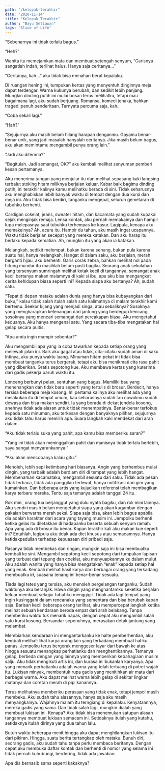 ```yaml
---
path: "/kelopak-terakhir"
date: "2020-11-14"
title: "Kelopak Terakhir"
author: "Bayu Setiawan"
tags: "Slice of Life"
---
```

“Sebenarnya ini tidak terlalu bagus.”

“Heh?”

Wanita itu memejamkan mata dan membuat setengah senyum, “Garisnya sangatlah indah, terlihat halus. Hanya saja ceritanya…”

“Ceritanya, kah…” aku tidak bisa menahan berat kepalaku.

Di ruangan hening ini, tumpukan kertas yang menyentuh dinginnya meja dapat terdengar. Warna kukunya berubah, dan sedikit lebih panjang. Mungkin dinding putih ini mulai bosan terus melihatku, tetapi mau bagaimana lagi, aku sudah berjuang. Romansa, komedi jenaka, bahkan tragedi penuh penderitaan. Ternyata percuma saja, kah.

“Coba sekali lagi.”

“Hah?”

“Sejujurnya aku masih belum hilang harapan denganmu. Gayamu benar-benar unik, yang jadi masalah hanyalah ceritanya. Jika masih belum bagus, aku akan memintamu mengambil punya orang lain.”

“Jadi aku diterima?”

“Begitulah. Jadi semangat, OK?” aku kembali melihat senyuman pemberi kesan pertamanya.

Aku menerima tangan yang menjulur itu dan melihat sepasang kaki langsing terbalut stoking hitam miliknya berjalan keluar. Kabar baik bagimu dinding putih, ini terakhir kalinya kamu melihatku berada di sini. Tidak seharusnya aku menghabiskan lebih banyak waktu di tempat dengan dua kursi dan meja ini. Aku tidak bisa berdiri, tanganku mengepal, seluruh gemetaran di tubuhku berhenti.

Cardigan cokelat, jeans, sweater hitam, dan kacamata yang sudah kupakai sejak menginjak remaja. Lensa kontak, aku pernah memakainya dan hampir lupa melepasnya saat tubuhku terhempas ke kasur. Lagipula, kenapa aku memakainya? Ah, acara itu. Hampir du tahun, aku masih ingat ucapannya. Waktu tidak berjalan secepat yang mereka katakan. Dan aku harap itu berlaku kepada kematian. Ah, mungkin itu yang akan ia katakan.

Melangkah, sedikit melompat, bukan karena senang, bukan pula karena suatu hal, hanya melangkah. Hangat di dalam saku, aku berjalan, merah berganti hijau, aku berhenti. Garis corak zebra, bahkan melihat nol pada hitung mundur itu masihlah belum pasti bagiku. Seorang anak sekolahan yang tersenyum sumringah melihat kotak kecil di tangannya, semangat anak kecil bertanya makan malamnya di kaki si ibu, apa aku bisa mengangkat cerita kehidupan biasa seperti ini? Kepada siapa aku bertanya? Ah, sudah satu.

“Tepat di depan mataku adalah dunia yang hanya bisa kubayangkan dari buku,” kalau tidak salah itulah salah satu kalimatnya di malam terakhir kami bertemu. Seekor kijang yang menjadi singa, atau sebaliknya? Sosoknya yang mengharapkan ketenangan dari jantung yang berdegup kencang, sosoknya yang mencari semangat dari percakapan biasa. Aku mengetahui keduanya. Aku hanya mengenal satu. Yang secara tiba-tiba mengatakan hal gelap secara puitis.

“Apa anda ingin mampir sebentar?”

Aku mengambil apa yang ia coba tawarkan kepada setiap orang yang melewati jalan ini. Baik aku gagal atau tidak, cita-citaku sudah aman di saku. Intinya, aku punya waktu luang. Minuman hitam pekat ini tidak bisa membuat tanganku terus bergerak, tetapi aku bisa menikmati cita rasa pahit yang diberikan. Gratis sepotong kue. Aku membawa kertas yang kuterima dari gadis pekerja paruh waktu itu.

Lonceng berbunyi pelan, sentuhan yang bagus. Memiliki bau yang menenangkan dan tidak baru seperti yang tertulis di brosur. Berdecit, hanya tersisa beberapa meja kosong. Ini pertama kalinya aku melihat ada yang melakukan itu di tempat umum, kau seharusnya sudah tau cowokmu sudah dewasa dan bisa makan sendiri. Ia yang berada di dekat jendela kosong, anehnya tidak ada alasan untuk tidak menempatinya. Benar-benar terfokus kepada satu minuman, aku terkesan dengan banyaknya pilihan, sejujurnya aku tidak tahu harus memilih apa. Suara langkah kaki mendekat dari arah dalam.

“Aku tidak terlalu suka yang pahit, apa kamu bisa memberiku saran?”

“Yang ini tidak akan meninggalkan pahit dan manisnya tidak terlalu berlebih, saya sangat menyarankannya.”

“Aku akan mencobanya kalau gitu.”

Menoleh, lebih sepi ketimbang hari biasanya. Angin yang berhembus mulai dingin, yang terbaik adalah berdiam diri di tempat yang lebih hangat. Membenarkan kacamataku, mengambil sesuatu dari saku. Tidak ada pesan tidak terbaca, tidak ada panggilan terlewat, hanya notifikasi dari gim yang kumainkan. Dan beberapa artis yang kujadikan referensi telah membagikan karya terbaru mereka. Tentu saja temanya adalah tanggal 24 itu.

Rok mini, orang tua berjanggut yang dulu nyata bagiku, dan rok mini lainnya. Aku sendiri masih belum mengetahui siapa yang akan kugambar dengan pakaian berwarna merah seksi. Siapa saja bisa, akan lebih bagus apabila dia adalah karakter dari acara yang tayang musim ini. Jempolku berhenti ketika gelas itu diletakkan di hadapanku beserta sebuah senyum ramah. Apa yang ada di brosur itu benar. Kapan terakhir kali aku makan kue seperti ini? Entahlah, lagipula aku tidak ada diet khusus atau semacamnya. Hanya ketidakpedulian terhadap kepuasaan diri pribadi saja.

Rasanya tidak membekas dan ringan, mungkin saja ini bisa membuatku kembali ke sini. Mengambil sepotong kecil sepotong dari tumpukan lapisan yang terbuat dari tepung dan coeklat, aku menyuapkannya ke dalam mulut. Aku adalah wanita yang hanya bisa mengatakan “enak” kepada setiap hal yang enak. Kembali melihat hasil karya dari berbagai orang yang terkadang membuatku iri, suasana tenang ini benar-benar sesuatu.

Tiada lagi tetes yang tersisa, aku menoleh pergelangan tanganku. Sudah waktunya aku beranjak. Hawa dingin yang menghantamku seketika berjalan keluar membuat sekujur tubuhku menggigil. Tidak ada lagi tempat yang ingin kusinggahi dalam rencanaku yang sementara dan bisa berubah kapan saja. Barisan kecil beberapa orang terlihat, aku mempercepat langkah ketika melihat sebuah kendaraan beroda empat dari arah belakang. Tanpa memberiku waktu tuk menarik napas, dengan cepat aku mengambil salah satu kursi kosong. Bersandar sepenuhnya, merasakan detak jantung yang melambat.

Membiarkan kendaraan ini mengantarkanku ke halte pemberhentian, aku kembali melihat-lihat karya orang lain yang terkadang membuat hatiku panas. Jempolku terus bergerak menggeser layar dari bawah ke atas hingga sesuatu menangkap perhatianku dan menghentikannya. Temanya gelap, berbeda dengan yang lainnya yang memberikan kebahagiaan musim salju. Aku tidak mengikuti artis ini, dan kurasa ini bukanlah karyanya. Apa yang menarik perhatianku adalah warna yang telah tertuang di potret wajah itu. Lukisan minyak, membentuk rupa gadis yang menitihkan air mata dari berbagai warna. Aku dapat melihat warna lebih gelap di sekitar lingkar matanya dan coretan merah di pipi kanannya.

Terus melihatnya memberiku perasaan yang tidak enak, tetapi jempol masih membeku. Aku sudah tahu alasannya, hanya saja aku masih menyangkalnya. Wajahnya malam itu terngiang di kepalaku. Kenyataannya, mereka gadis yang sama. Dan tidak salah lagi, mungkin dialah yang membuat lukisan ini. Kenapa? Aku tidak bisa menemukan satupun alasan tangannya membuat lukisan semacam ini. Setidaknya itulah yang kutahu, setidaknya itulah dirinya yang dua tahun lalu.

Butuh waktu beberapa menit hingga aku dapat menghilangkan lukisan itu dari pikiran. Hingga, suatu berita tertangkap oleh mataku. Bunuh diri, seorang gadis, aku sudah tahu tanpa perlu membaca beritanya. Dengan cepat aku membuka daftar kontak dan berhenti di nomor yang selama ini tidak pernah kuhubungi, berdering, tidak ada jawaban.

Apa dia bernasib sama seperti kakaknya?
